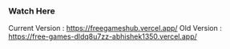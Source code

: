 ### Watch Here 
Current Version : https://freegameshub.vercel.app/
Old Version : https://free-games-dldq8u7zz-abhishek1350.vercel.app/
